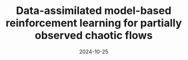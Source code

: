 ---
title: "Data-assimilated model-based reinforcement learning for partially observed chaotic flows"
collection: publications
category: conferences
permalink: /publication/2025-iccs
excerpt: "We propose a framework, Data-assimilated Model-based Reinforcement Learning (DA-MBRL), to tackle control from partial noisy observations. The framework combines a predictive data-driven model of the system, ensemble-based data assimilation for state estimation, and reinforcement learning for control."
date: 2024-10-25
venue: "25th International Conference on Computational Science (to appear)"
# slidesurl: 'http://academicpages.github.io/files/slides1.pdf'
doiurl: "https://arxiv.org/abs/2504.16588"
paperurl: "https://arxiv.org/pdf/2504.16588"
repourl: "https://github.com/MagriLab/DA-RL"
# citation: ''
---